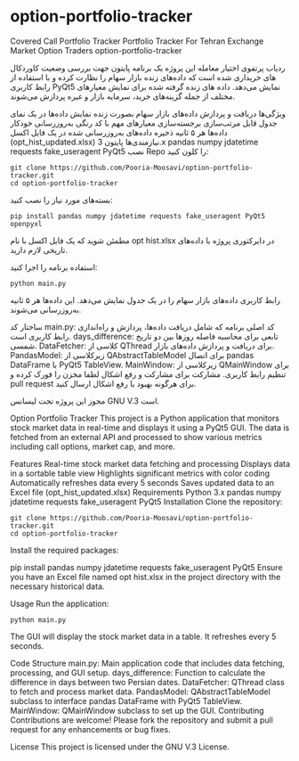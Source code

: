 # option-portfolio-tracker
Covered Call Portfolio Tracker Portfolio Tracker For Tehran Exchange Market Option Traders
option-portfolio-tracker

ردیاب پرتفوی اختیار معامله
این پروژه یک برنامه پایتون جهت بررسی وضعیت کاوردکال های خریداری شده است که داده‌های زنده بازار سهام را نظارت کرده و با استفاده از رابط کاربری PyQt5 نمایش می‌دهد. داده های زنده گرفته شده برای نمایش معیارهای مختلف از جمله گزینه‌های خرید، سرمایه بازار و غیره پردازش می‌شوند.

ویژگی‌ها
دریافت و پردازش داده‌های بازار سهام بصورت زنده
نمایش داده‌ها در یک نمای جدول قابل مرتب‌سازی
برجسته‌سازی معیارهای مهم با کد رنگی
به‌روزرسانی خودکار داده‌ها هر ۵ ثانیه
ذخیره داده‌های به‌روزرسانی شده در یک فایل اکسل (opt_hist_updated.xlsx)
نیازمندی‌ها
پایتون 3.x
pandas
numpy
jdatetime
requests
fake_useragent
PyQt5
نصب
Repo را کلون کنید:
```
git clone https://github.com/Pooria-Moosavi/option-portfolio-tracker.git
cd option-portfolio-tracker
```
بسته‌های مورد نیاز را نصب کنید:
```
pip install pandas numpy jdatetime requests fake_useragent PyQt5 openpyxl
```
مطمئن شوید که یک فایل اکسل با نام opt hist.xlsx در دایرکتوری پروژه با داده‌های تاریخی لازم دارید.

استفاده
برنامه را اجرا کنید:
```
python main.py
```
رابط کاربری داده‌های بازار سهام را در یک جدول نمایش می‌دهد. این داده‌ها هر ۵ ثانیه به‌روزرسانی می‌شوند.

ساختار کد
main.py: کد اصلی برنامه که شامل دریافت داده‌ها، پردازش و راه‌اندازی رابط کاربری است.
days_difference: تابعی برای محاسبه فاصله روزها بین دو تاریخ شمسی.
DataFetcher: کلاسی از QThread برای دریافت و پردازش داده‌های بازار.
PandasModel: زیرکلاسی از QAbstractTableModel برای اتصال pandas DataFrame با PyQt5 TableView.
MainWindow: زیرکلاسی از QMainWindow برای تنظیم رابط کاربری.
مشارکت
برای مشارکت و رفع اشکال لطفا مخزن را فورک کرده و pull request برای هرگونه بهبود یا رفع اشکال ارسال کنید.

مجوز
این پروژه تحت لیسانس GNU V.3 است.

Option Portfolio Tracker
This project is a Python application that monitors stock market data in real-time and displays it using a PyQt5 GUI. The data is fetched from an external API and processed to show various metrics including call options, market cap, and more.

Features
Real-time stock market data fetching and processing
Displays data in a sortable table view
Highlights significant metrics with color coding
Automatically refreshes data every 5 seconds
Saves updated data to an Excel file (opt_hist_updated.xlsx)
Requirements
Python 3.x
pandas
numpy
jdatetime
requests
fake_useragent
PyQt5
Installation
Clone the repository:

```
git clone https://github.com/Pooria-Moosavi/option-portfolio-tracker.git
cd option-portfolio-tracker
```
Install the required packages:

pip install pandas numpy jdatetime requests fake_useragent PyQt5
Ensure you have an Excel file named opt hist.xlsx in the project directory with the necessary historical data.

Usage
Run the application:
```
python main.py
```
The GUI will display the stock market data in a table. It refreshes every 5 seconds.

Code Structure
main.py: Main application code that includes data fetching, processing, and GUI setup.
days_difference: Function to calculate the difference in days between two Persian dates.
DataFetcher: QThread class to fetch and process market data.
PandasModel: QAbstractTableModel subclass to interface pandas DataFrame with PyQt5 TableView.
MainWindow: QMainWindow subclass to set up the GUI.
Contributing
Contributions are welcome! Please fork the repository and submit a pull request for any enhancements or bug fixes.

License
This project is licensed under the GNU V.3 License.

